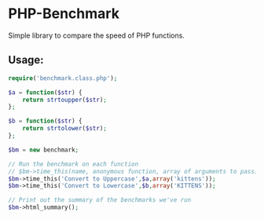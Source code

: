 PHP-Benchmark
=============

Simple library to compare the speed of PHP functions.

Usage:
------

```PHP
require('benchmark.class.php');

$a = function($str) {
	return strtoupper($str);
};

$b = function($str) {
	return strtolower($str);
};

$bm = new benchmark;

// Run the benchmark on each function
// $bm->time_this(name, anonymous function, array of arguments to pass);
$bm->time_this('Convert to Uppercase',$a,array('kittens'));
$bm->time_this('Convert to Lowercase',$b,array('KITTENS'));

// Print out the summary of the benchmarks we've run
$bm->html_summary();
```
